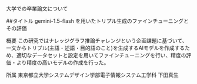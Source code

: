 大学での卒業論文について

##タイトル
gemini-1.5-flash を用いたトリプル生成のファインチューニングとその評価

概要
この研究ではナレッジグラフ推論チャレンジという企画課題に基づいて、一文からトリプル(主語・述語・目的語のこと)を生成するAIモデルを作成するため、適切なデータセットと設定を用いてファインチューニングを行い、精度の評価・より精度の高いモデルの作成を行った。

所属
東京都立大学システムデザイン学部電子情報システム工学科
下田真生
